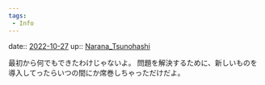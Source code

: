 ```yaml
---
tags:
 - Info
---
```


date:: [2022-10-27](Daily_Note/2022-10-27.md)
up:: [Narana_Tsunohashi](../Bar/Novel/Nacaria/Narana_Tsunohashi.md)

最初から何でもできたわけじゃないよ。
問題を解決するために、新しいものを導入してったらいつの間にか席巻しちゃっただけだよ。